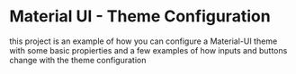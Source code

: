 # Material UI - Theme Configuration

this project is an example of how you can configure a Material-UI theme with some basic propierties and a few examples of how inputs and buttons change with the theme configuration 
